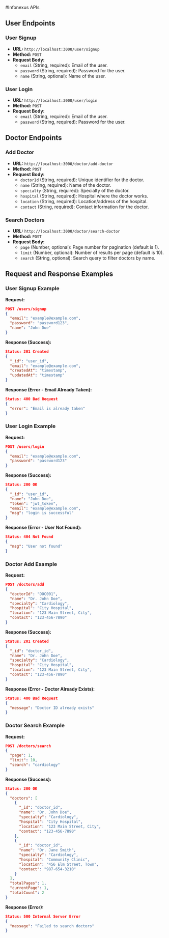 

#Infonexus APIs

 
## User Endpoints

### User Signup

- **URL:** `http://localhost:3000/user/signup`
- **Method:** `POST`
- **Request Body:**
  - `email` (String, required): Email of the user.
  - `password` (String, required): Password for the user.
  - `name` (String, optional): Name of the user.

### User Login

- **URL:** `http://localhost:3000/user/login`
- **Method:** `POST`
- **Request Body:**
  - `email` (String, required): Email of the user.
  - `password` (String, required): Password for the user.

## Doctor Endpoints

### Add Doctor

- **URL:** `http://localhost:3000/doctor/add-doctor`
- **Method:** `POST`
- **Request Body:**
  - `doctorId` (String, required): Unique identifier for the doctor.
  - `name` (String, required): Name of the doctor.
  - `specialty` (String, required): Specialty of the doctor.
  - `hospital` (String, required): Hospital where the doctor works.
  - `location` (String, required): Location/address of the hospital.
  - `contact` (String, required): Contact information for the doctor.

### Search Doctors

- **URL:** `http://localhost:3000/doctor/search-doctor`
- **Method:** `POST`
- **Request Body:**
  - `page` (Number, optional): Page number for pagination (default is 1).
  - `limit` (Number, optional): Number of results per page (default is 10).
  - `search` (String, optional): Search query to filter doctors by name.

## Request and Response Examples

### User Signup Example

**Request:**
```json
POST /users/signup
{
  "email": "example@example.com",
  "password": "password123",
  "name": "John Doe"
}
```

**Response (Success):**
```json
Status: 201 Created
{
  "_id": "user_id",
  "email": "example@example.com",
  "createdAt": "timestamp",
  "updatedAt": "timestamp"
}
```

**Response (Error - Email Already Taken):**
```json
Status: 400 Bad Request
{
  "error": "Email is already taken"
}
```

### User Login Example

**Request:**
```json
POST /users/login
{
  "email": "example@example.com",
  "password": "password123"
}
```

**Response (Success):**
```json
Status: 200 OK
{
  "_id": "user_id",
  "name": "John Doe",
  "token": "jwt_token",
  "email": "example@example.com",
  "msg": "login is successful"
}
```

**Response (Error - User Not Found):**
```json
Status: 404 Not Found
{
  "msg": "User not found"
}
```

### Doctor Add Example

**Request:**
```json
POST /doctors/add
{
  "doctorId": "DOC001",
  "name": "Dr. John Doe",
  "specialty": "Cardiology",
  "hospital": "City Hospital",
  "location": "123 Main Street, City",
  "contact": "123-456-7890"
}
```

**Response (Success):**
```json
Status: 201 Created
{
  "_id": "doctor_id",
  "name": "Dr. John Doe",
  "specialty": "Cardiology",
  "hospital": "City Hospital",
  "location": "123 Main Street, City",
  "contact": "123-456-7890"
}
```

**Response (Error - Doctor Already Exists):**
```json
Status: 400 Bad Request
{
  "message": "Doctor ID already exists"
}
```

### Doctor Search Example

**Request:**
```json
POST /doctors/search
{
  "page": 1,
  "limit": 10,
  "search": "cardiology"
}
```

**Response (Success):**
```json
Status: 200 OK
{
  "doctors": [
    {
      "_id": "doctor_id",
      "name": "Dr. John Doe",
      "specialty": "Cardiology",
      "hospital": "City Hospital",
      "location": "123 Main Street, City",
      "contact": "123-456-7890"
    },
    {
      "_id": "doctor_id",
      "name": "Dr. Jane Smith",
      "specialty": "Cardiology",
      "hospital": "Community Clinic",
      "location": "456 Elm Street, Town",
      "contact": "987-654-3210"
    }
  ],
  "totalPages": 1,
  "currentPage": 1,
  "totalCount": 2
}
```

**Response (Error):**
```json
Status: 500 Internal Server Error
{
  "message": "Failed to search doctors"
}
```

